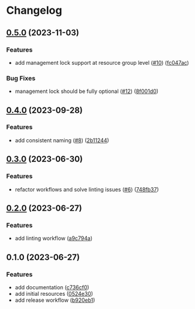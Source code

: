 # Changelog

## [0.5.0](https://github.com/CloudNationHQ/az-cn-module-tf-rg/compare/v0.4.0...v0.5.0) (2023-11-03)


### Features

* add management lock support at resource group level ([#10](https://github.com/CloudNationHQ/az-cn-module-tf-rg/issues/10)) ([fc047ac](https://github.com/CloudNationHQ/az-cn-module-tf-rg/commit/fc047acbc63060fb38dcb0a3656b2e1887cbe60c))


### Bug Fixes

* management lock should be fully optional ([#12](https://github.com/CloudNationHQ/az-cn-module-tf-rg/issues/12)) ([8f001d0](https://github.com/CloudNationHQ/az-cn-module-tf-rg/commit/8f001d0284771a9c9727974e9865b775a8a2c734))

## [0.4.0](https://github.com/CloudNationHQ/az-cn-module-tf-rg/compare/v0.3.0...v0.4.0) (2023-09-28)


### Features

* add consistent naming ([#8](https://github.com/CloudNationHQ/az-cn-module-tf-rg/issues/8)) ([2b11244](https://github.com/CloudNationHQ/az-cn-module-tf-rg/commit/2b11244804d62879485b63af2f993cca2527cce1))

## [0.3.0](https://github.com/CloudNationHQ/az-cn-module-tf-rg/compare/v0.2.0...v0.3.0) (2023-06-30)


### Features

* refactor workflows and solve linting issues ([#6](https://github.com/CloudNationHQ/az-cn-module-tf-rg/issues/6)) ([748fb37](https://github.com/CloudNationHQ/az-cn-module-tf-rg/commit/748fb3737cc71aeed72d73a287b88b4b610ea2e8))

## [0.2.0](https://github.com/CloudNationHQ/az-cn-module-tf-rg/compare/v0.1.0...v0.2.0) (2023-06-27)


### Features

* add linting workflow ([a9c794a](https://github.com/CloudNationHQ/az-cn-module-tf-rg/commit/a9c794a18a2eef25353bca1c59762d89dc70208c))

## 0.1.0 (2023-06-27)


### Features

* add documentation ([c736cf0](https://github.com/CloudNationHQ/az-cn-module-tf-rg/commit/c736cf06555bd764d5ceb43dd33b560cb9d9bd64))
* add initial resources ([0524e30](https://github.com/CloudNationHQ/az-cn-module-tf-rg/commit/0524e3076af32b39ca69dc7d3ef6a7f9735afc0a))
* add release workflow ([b920eb1](https://github.com/CloudNationHQ/az-cn-module-tf-rg/commit/b920eb178b5f997668ed845625bbb4f61047b3a5))
